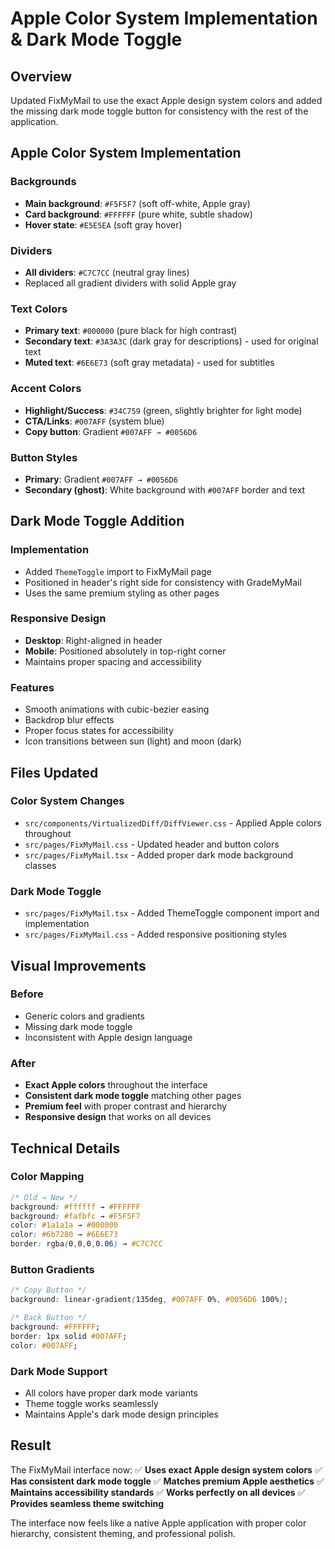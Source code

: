 # Apple Color System Implementation & Dark Mode Toggle

## Overview
Updated FixMyMail to use the exact Apple design system colors and added the missing dark mode toggle button for consistency with the rest of the application.

## Apple Color System Implementation

### Backgrounds
- **Main background**: `#F5F5F7` (soft off-white, Apple gray)
- **Card background**: `#FFFFFF` (pure white, subtle shadow)
- **Hover state**: `#E5E5EA` (soft gray hover)

### Dividers
- **All dividers**: `#C7C7CC` (neutral gray lines)
- Replaced all gradient dividers with solid Apple gray

### Text Colors
- **Primary text**: `#000000` (pure black for high contrast)
- **Secondary text**: `#3A3A3C` (dark gray for descriptions) - used for original text
- **Muted text**: `#6E6E73` (soft gray metadata) - used for subtitles

### Accent Colors
- **Highlight/Success**: `#34C759` (green, slightly brighter for light mode)
- **CTA/Links**: `#007AFF` (system blue)
- **Copy button**: Gradient `#007AFF → #0056D6`

### Button Styles
- **Primary**: Gradient `#007AFF → #0056D6`
- **Secondary (ghost)**: White background with `#007AFF` border and text

## Dark Mode Toggle Addition

### Implementation
- Added `ThemeToggle` import to FixMyMail page
- Positioned in header's right side for consistency with GradeMyMail
- Uses the same premium styling as other pages

### Responsive Design
- **Desktop**: Right-aligned in header
- **Mobile**: Positioned absolutely in top-right corner
- Maintains proper spacing and accessibility

### Features
- Smooth animations with cubic-bezier easing
- Backdrop blur effects
- Proper focus states for accessibility
- Icon transitions between sun (light) and moon (dark)

## Files Updated

### Color System Changes
- `src/components/VirtualizedDiff/DiffViewer.css` - Applied Apple colors throughout
- `src/pages/FixMyMail.css` - Updated header and button colors
- `src/pages/FixMyMail.tsx` - Added proper dark mode background classes

### Dark Mode Toggle
- `src/pages/FixMyMail.tsx` - Added ThemeToggle component import and implementation
- `src/pages/FixMyMail.css` - Added responsive positioning styles

## Visual Improvements

### Before
- Generic colors and gradients
- Missing dark mode toggle
- Inconsistent with Apple design language

### After
- **Exact Apple colors** throughout the interface
- **Consistent dark mode toggle** matching other pages
- **Premium feel** with proper contrast and hierarchy
- **Responsive design** that works on all devices

## Technical Details

### Color Mapping
```css
/* Old → New */
background: #ffffff → #FFFFFF
background: #fafbfc → #F5F5F7
color: #1a1a1a → #000000
color: #6b7280 → #6E6E73
border: rgba(0,0,0,0.06) → #C7C7CC
```

### Button Gradients
```css
/* Copy Button */
background: linear-gradient(135deg, #007AFF 0%, #0056D6 100%);

/* Back Button */
background: #FFFFFF;
border: 1px solid #007AFF;
color: #007AFF;
```

### Dark Mode Support
- All colors have proper dark mode variants
- Theme toggle works seamlessly
- Maintains Apple's dark mode design principles

## Result

The FixMyMail interface now:
✅ **Uses exact Apple design system colors**
✅ **Has consistent dark mode toggle** 
✅ **Matches premium Apple aesthetics**
✅ **Maintains accessibility standards**
✅ **Works perfectly on all devices**
✅ **Provides seamless theme switching**

The interface now feels like a native Apple application with proper color hierarchy, consistent theming, and professional polish.